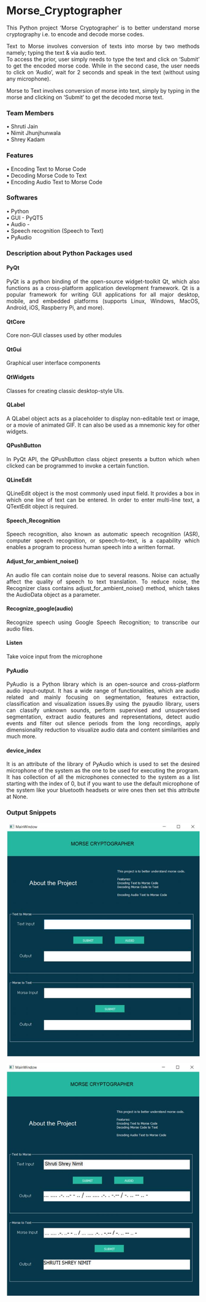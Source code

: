 # Morse_Cryptographer
<div align = "justify">
This Python project ‘Morse Cryptographer’ is to better understand morse cryptography i.e. to encode and decode morse codes. 

Text to Morse involves conversion of texts into morse by two methods namely; typing the text & via audio text. <br>
To access the prior, user simply needs to type the text and click on ‘Submit’ to get the encoded morse code. While in the second case, the user needs to click on ‘Audio’, wait for 2 seconds and speak in the text (without using any microphone).<br>

Morse to Text involves conversion of morse into text, simply by typing in the morse and clicking on ‘Submit’ to get the decoded morse text.<br>

### Team Members<br>
• Shruti Jain <br>
• Nimit Jhunjhunwala <br>
• Shrey Kadam<br>

### Features<br>
• Encoding Text to Morse Code<br>
• Decoding Morse Code to Text<br>
• Encoding Audio Text to Morse Code<br>

### Softwares<br>
• Python<br>
• GUI - PyQT5<br>
• Audio -<br>
	• Speech recognition (Speech to Text)<br>
	• PyAudio<br>
	
### Description about Python Packages used <br>
#### PyQt <br>
PyQt is a python binding of the open-source widget-toolkit Qt, which also functions as a cross-platform application development framework. Qt is a popular framework for writing GUI applications for all major desktop, mobile, and embedded platforms (supports Linux, Windows, MacOS, Android, iOS, Raspberry Pi, and more).<br>

#### QtCore<br>
Core non-GUI classes used by other modules<br>

#### QtGui<br>
Graphical user interface components<br>

#### QtWidgets<br>
Classes for creating classic desktop-style UIs.<br>

#### QLabel<br>
A QLabel object acts as a placeholder to display non-editable text or image, or a movie of animated GIF. It can also be used as a mnemonic key for other widgets.<br>

#### QPushButton<br>
In PyQt API, the QPushButton class object presents a button which when clicked can be programmed to invoke a certain function.<br>

#### QLineEdit<br>
QLineEdit object is the most commonly used input field. It provides a box in which one line of text can be entered. In order to enter multi-line text, a QTextEdit object is required.<br>

#### Speech_Recognition<br>
Speech recognition, also known as automatic speech recognition (ASR), computer speech recognition, or speech-to-text, is a capability which enables a program to process human speech into a written format.<br>

#### Adjust_for_ambient_noise()<br>
An audio file can contain noise due to several reasons. Noise can actually affect the quality of speech to text translation. To reduce noise, the Recognizer class contains adjust_for_ambient_noise() method, which takes the AudioData object as a parameter.<br>

#### Recognize_google(audio)<br>
Recognize speech using Google Speech Recognition; to transcribe our audio files.<br>

#### Listen <br>
Take voice input from the microphone<br>

#### PyAudio<br>
PyAudio is a Python library which is an open-source and cross-platform audio input-output. It has a wide range of functionalities, which are audio related and mainly focusing on segmentation, features extraction, classification and visualization issues.By using the pyaudio library, users can classify unknown sounds, perform supervised and unsupervised segmentation, extract audio features and representations, detect audio events and filter out silence periods from the long recordings, apply dimensionality reduction to visualize audio data and content similarities and much more.<br>

#### device_index<br>
It is an attribute of the library of PyAudio which is used to set the desired microphone of the system as the one to be used for executing the program. It has collection of all the microphones connected to the system as a list starting with the index of 0, but if you want to use the default microphone of the system like your bluetooth headsets or wire ones then set this attribute at None.

### Output Snippets
<div align = "center">
	
![Tkinter GUI](https://github.com/NimitJhunjhunwala/Morse_Cryptographer/blob/master/Demo/General.JPG)

![Result](https://github.com/NimitJhunjhunwala/Morse_Cryptographer/blob/master/Demo/With%20Input.JPG)

</div>
</div>
